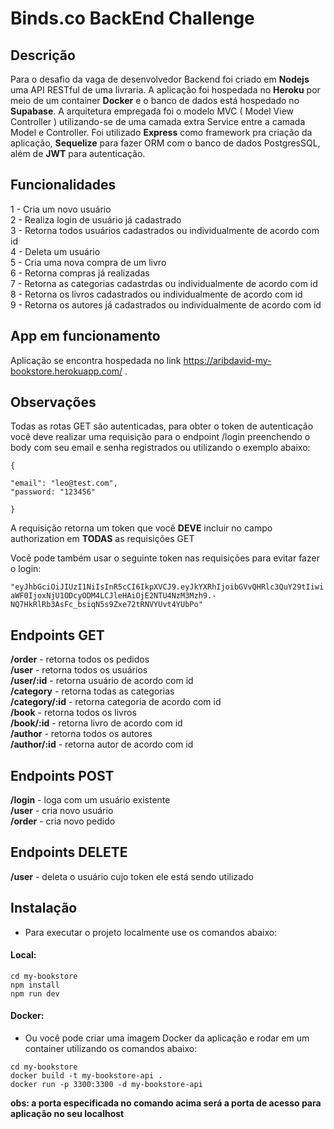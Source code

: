 # Binds.co BackEnd Challenge

## Descrição

Para o desafio da vaga de desenvolvedor Backend foi criado em **Nodejs** uma API RESTful de uma livraria. A aplicação foi hospedada no **Heroku**
por meio de um container **Docker** e o banco de dados está hospedado no **Supabase**.
A arquitetura empregada foi o modelo MVC ( Model View Controller ) utilizando-se de uma camada extra Service entre a camada Model e Controller.
Foi utilizado **Express** como framework pra criação da aplicação, **Sequelize** para fazer ORM com o banco de dados PostgresSQL, além de **JWT** para autenticação.

## Funcionalidades

1 - Cria um novo usuário <br/>
2 - Realiza login de usuário já cadastrado <br/>
3 - Retorna todos usuários cadastrados ou individualmente de acordo com id <br/>
4 - Deleta um usuário <br/>
5 - Cria uma nova compra de um livro <br/>
6 - Retorna compras já realizadas <br/>
7 - Retorna as categorias cadastrdas ou individualmente de acordo com id <br/>
8 - Retorna os livros cadastrados ou individualmente de acordo com id <br/>
9 - Retorna os autores já cadastrados ou individualmente de acordo com id <br/>

## App em funcionamento

Aplicação se encontra hospedada no link https://aribdavid-my-bookstore.herokuapp.com/ . 

## Observações

Todas as rotas GET são autenticadas, para obter o token de autenticação você deve realizar uma requisição para o endpoint /login preenchendo o body com seu 
email e senha registrados ou utilizando o exemplo abaixo:

```
{

"email": "leo@test.com",
"password: "123456"

}

```

A requisição retorna um token que você **DEVE** incluir no campo authorization em **TODAS** as requisições GET

Você pode também usar o seguinte token nas requisições para evitar fazer o login:

`"eyJhbGciOiJIUzI1NiIsInR5cCI6IkpXVCJ9.eyJkYXRhIjoibGVvQHRlc3QuY29tIiwiaWF0IjoxNjU1ODcyODM4LCJleHAiOjE2NTU4NzM3Mzh9.-NQ7HkRlRb3AsFc_bsiqN5s9Zxe72tRNVYUvt4YUbPo"`

## Endpoints GET

  **/order** - retorna todos os pedidos <br/>
  **/user** - retorna todos os usuários <br/>
  **/user/:id** - retorna usuário de acordo com id <br/>
  **/category** - retorna todas as categorias <br/>
  **/category/:id** - retorna categoria de acordo com id <br/>
  **/book** - retorna todos os livros <br/>
  **/book/:id** - retorna livro de acordo com id <br/>
  **/author** - retorna todos os autores <br/>
  **/author/:id** - retorna autor de acordo com id <br/>
  
## Endpoints POST
 
 **/login** - loga com um usuário existente <br/>
 **/user** - cria novo usuário <br/>
 **/order** - cria novo pedido <br/>
 
## Endpoints DELETE

**/user** - deleta o usuário cujo token ele está sendo utilizado

## Instalação

- Para executar o projeto localmente use os comandos abaixo:

#### Local:

`cd my-bookstore` <br/>
`npm install` <br/>
`npm run dev` <br/>

#### Docker:

- Ou você pode criar uma imagem Docker da aplicação e rodar em um container utilizando os comandos abaixo:

`cd my-bookstore` <br/>
`docker build -t my-bookstore-api .` <br/>
`docker run -p 3300:3300 -d my-bookstore-api` <br/>

**obs: a porta especificada no comando acima será a porta de acesso para aplicação no seu localhost**

